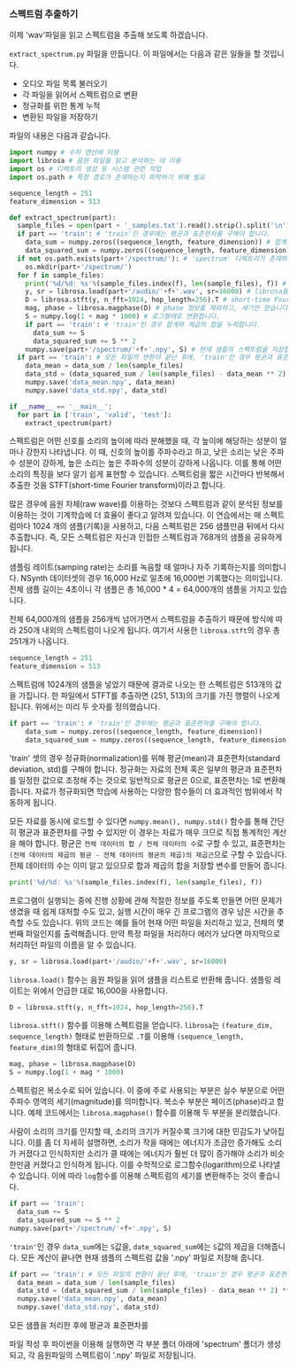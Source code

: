 ### 스펙트럼 추출하기

이제 'wav'파일을 읽고 스펙트럼을 추출해 보도록 하겠습니다.

`extract_spectrum.py` 파일을 만듭니다. 이 파일에서는 다음과 같은 일들을 할 것입니다.

- 오디오 파일 목록 불러오기
- 각 파일을 읽어서 스펙트럼으로 변환
- 정규화를 위한 통계 누적
- 변환된 파일을 저장하기

파일의 내용은 다음과 같습니다.

```python
import numpy # 수치 연산에 이용
import librosa # 음원 파일을 읽고 분석하는 데 이용
import os # 디렉토리 생성 등 시스템 관련 작업
import os.path # 특정 경로가 존재하는지 파악하기 위해 필요

sequence_length = 251
feature_dimension = 513

def extract_spectrum(part):
  sample_files = open(part + '_samples.txt').read().strip().split('\n') # 샘플 목록을 읽어옵니다.
  if part == 'train': # 'train'인 경우에는 평균과 표준편차를 구해야 합니다.
    data_sum = numpy.zeros((sequence_length, feature_dimension)) # 합계를 저장할 변수를 만듭니다.
    data_squared_sum = numpy.zeros((sequence_length, feature_dimension)) # 제곱의 합을 저장할 변수입니다.
  if not os.path.exists(part+'/spectrum/'): # 'spectrum' 디렉토리가 존재하지 않으면 만들어 줍니다.
    os.mkdir(part+'/spectrum/')
  for f in sample_files:
    print('%d/%d: %s'%(sample_files.index(f), len(sample_files), f)) # 현재 진행상황을 출력합니다.
    y, sr = librosa.load(part+'/audio/'+f+'.wav', sr=16000) # librosa를 이용해 샘플 파일을 읽습니다.
    D = librosa.stft(y, n_fft=1024, hop_length=256).T # short-time Fourier transform을 합니다.
    mag, phase = librosa.magphase(D) # phase 정보를 제외하고, 세기만 얻습니다.
    S = numpy.log(1 + mag * 1000) # 로그형태로 변환합니다.
    if part == 'train': # 'train'인 경우 합계와 제곱의 합을 누적합니다.
      data_sum += S
      data_squared_sum += S ** 2
    numpy.save(part+'/spectrum/'+f+'.npy', S) # 현재 샘플의 스펙트럼을 저장합니다.
  if part == 'train': # 모든 파일의 변환이 끝난 후에, 'train'인 경우 평균과 표준편차를 저장합니다.
    data_mean = data_sum / len(sample_files)
    data_std = (data_squared_sum / len(sample_files) - data_mean ** 2) ** 0.5
    numpy.save('data_mean.npy', data_mean)
    numpy.save('data_std.npy', data_std)

if __name__ == '__main__':
  for part in ['train', 'valid', 'test']:
    extract_spectrum(part)

```

스펙트럼은 어떤 신호를 소리의 높이에 따라 분해했을 때, 각 높이에 해당하는 성분이 얼마나 강한지 나타냅니다. 이 때, 신호의 높이를 주파수라고 하고, 낮은 소리는 낮은 주파수 성분이 강하게, 높은 소리는 높은 주파수의 성분이 강하게 나옵니다. 이를 통해 어떤 소리의 특징을 보다 알기 쉽게 표현할 수 있습니다. 스펙트럼을 짧은 시간마다 반복해서 추출한 것을 STFT(short-time Fourier transform)이라고 합니다.

많은 경우에 음원 자체(raw wave)를 이용하는 것보다 스펙트럼과 같이 분석된 정보를 이용하는 것이 기계학습에 더 효율이 좋다고 알려져 있습니다. 이 연습에서는 매 스펙트럼마다 1024 개의 샘플(기록)을 사용하고, 다음 스펙트럼은 256 샘플만큼 뒤에서 다시 추출합니다. 즉, 모든 스펙트럼은 자신과 인접한 스펙트럼과 768개의 샘플을 공유하게 됩니다.

샘플링 레이트(samping rate)는 소리를 녹음할 때 얼마나 자주 기록하는지를 의미합니다. NSynth 데이터셋의 경우 16,000 Hz로 일초에 16,000번 기록했다는 의미입니다. 전체 샘플 길이는 4초이니 각 샘플은 총 16,000 * 4 = 64,000개의 샘플을 가지고 있습니다.

전체 64,000개의 샘플을 256개씩 넘어가면서 스펙트럼을 추출하기 때문에 방식에 따라 250개 내외의 스펙트럼이 나오게 됩니다. 여기서 사용한 `librosa.stft`의 경우 총 251개가 나옵니다.

```python
sequence_length = 251
feature_dimension = 513
```

스펙트럼에 1024개의 샘플을 넣었기 때문에 결과로 나오는 한 스펙트럼은 513개의 값을 가집니다. 한 파일에서 STFT를 추출하면 (251, 513)의 크기를 가진 행렬이 나오게 됩니다. 위에서는 미리 두 숫자를 정의했습니다.

```python
if part == 'train': # 'train'인 경우에는 평균과 표준편차를 구해야 합니다.
    data_sum = numpy.zeros((sequence_length, feature_dimension))
    data_squared_sum = numpy.zeros((sequence_length, feature_dimension))
```

'train' 셋의 경우 정규화(normalization)를 위해 평균(mean)과 표준편차(standard deviation, std)를 구해야 합니다. 정규화는 자료의 전체 혹은 일부의 평균과 표준편차를 일정한 값으로 조정해 주는 것으로 일반적으로 평균은 0으로, 표준편차는 1로 변환해줍니다. 자료가 정규화되면 학습에 사용하는 다양한 함수들이 더 효과적인 범위에서 작동하게 됩니다.

모든 자료를 동시에 로드할 수 있다면 `numpy.mean(), numpy.std()` 함수를 통해 간단히 평균과 표준편차를 구할 수 있지만
이 경우는 자료가 매우 크므로 직접 통계적인 계산을 해야 합니다. 평균은 `전체 데이터의 합 / 전체 데이터의 수`로 구할 수 있고, 표준편차는 `(전체 데이터의 제곱의 평균 - 전체 데이터의 평균의 제곱)의 제곱근`으로 구할 수 있습니다. 전체 데이터의 수는 이미 알고 있으므로 합과 제곱의 합을 저장할 변수를 만들어 줍니다.

```python
print('%d/%d: %s'%(sample_files.index(f), len(sample_files), f))
```

프로그램이 실행되는 중에 진행 상황에 관해 적절한 정보를 주도록 만들면 어떤 문제가 생겼을 때 쉽게 대처할 수도 있고, 실행 시간이 매우 긴 프로그램의 경우 남은 시간을 추측할 수도 있습니다. 위의 코드는 예를 들어 현재 어떤 파일을 처리하고 있고, 전체의 몇번째 파일인지를 출력해줍니다. 만약 특정 파일을 처리하다 에러가 났다면 마지막으로 처리하던 파일의 이름을 알 수 있습니다.

```python
y, sr = librosa.load(part+'/audio/'+f+'.wav', sr=16000)
```

`librosa.load()` 함수는 음원 파일을 읽어 샘플을 리스트로 반환해 줍니다. 샘플링 레이트는 위에서 언급한 대로 16,000을 사용합니다.

```python
D = librosa.stft(y, n_fft=1024, hop_length=256).T
```

`librosa.stft()` 함수를 이용해 스펙트럼을 얻습니다. `librosa`는 `(feature_dim, sequence_length)` 형태로 반환하므로 `.T`를 이용해 `(sequence_length, feature_dim)`의 형태로 뒤집어 줍니다.

```python
mag, phase = librosa.magphase(D)
S = numpy.log(1 + mag * 1000)
```

스펙트럼은 복소수로 되어 있습니다. 이 중에 주로 사용되는 부분은 실수 부분으로 어떤 주파수 영역의 세기(magnitude)를 의미합니다. 복소수 부분은 페이즈(phase)라고 합니다. 예제 코드에서는 `librosa.magphase()` 함수를 이용해 두 부분을 분리했습니다.

사람이 소리의 크기를 인지할 때, 소리의 크기가 커질수록 크기에 대한 민감도가 낮아집니다. 이를 좀 더 자세히 설명하면, 소리가 작을 때에는 에너지가 조금만 증가해도 소리가 커졌다고 인식하지만 소리가 클 때에는 에너지가 훨씬 더 많이 증가해야 소리가 비슷한만큼 커졌다고 인식하게 됩니다. 이를 수학적으로 로그함수(logarithm)으로 나타낼 수 있습니다. 이에 따라 `log`함수를 이용해 스펙트럼의 세기를 변환해주는 것이 좋습니다.

```python
if part == 'train':
  data_sum += S
  data_squared_sum += S ** 2
numpy.save(part+'/spectrum/'+f+'.npy', S)
```

`'train'`인 경우 `data_sum`에는 `S`값을, `date_squared_sum`에는 `S`값의 제곱을 더해줍니다. 모든 계산이 끝나면 현재 샘플의 스펙트럼 값을 '.npy' 파일로 저장해 줍니다.

```python
if part == 'train': # 모든 파일의 변환이 끝난 후에, 'train'인 경우 평균과 표준편차를 저장합니다.
  data_mean = data_sum / len(sample_files)
  data_std = (data_squared_sum / len(sample_files) - data_mean ** 2) ** 0.5
  numpy.save('data_mean.npy', data_mean)
  numpy.save('data_std.npy', data_std)
```

모든 샘플을 처리한 후에 평균과 표준편차를

파일 작성 후 파이썬을 이용해 실행하면 각 부분 폴더 아래에 'spectrum' 폴더가 생성되고, 각 음원파일의 스펙트럼이 '.npy' 파일로 저장됩니다.